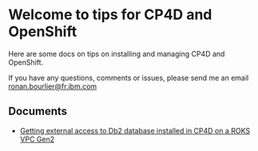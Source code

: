 # Welcome to tips for CP4D and OpenShift

Here are some docs on tips on installing and managing CP4D and OpenShift.

If you have any questions, comments or issues, please send me an email [ronan.bourlier@fr.ibm.com](mailto:ronan.bourlier@fr.ibm.com)
## Documents

* [Getting external access to Db2 database installed in CP4D on a ROKS VPC Gen2](db2-roks.md)